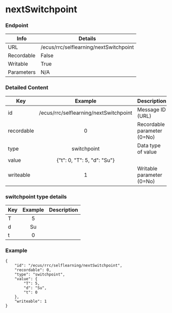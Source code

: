 # nextSwitchpoint



### Endpoint

| Info  | Details |
| ------------- | ------------- |
| URL   | /ecus/rrc/selflearning/nextSwitchpoint   |
| Recordable   | False   |
| Writable   | True   |
| Parameters  | N/A  |

### Detailed Content

|  Key  | Example | Description |
| ------------- | :------: | ------------------------------ |
|  id | /ecus/rrc/selflearning/nextSwitchpoint | Message ID (URL) |
|  recordable | 0 | Recordable parameter (0=No) |
|  type | switchpoint | Data type of value |
|  value | {"t": 0, "T": 5, "d": "Su"} |  |
|  writeable | 1 | Writable parameter (0=No) |


### switchpoint type details 

|  Key  | Example | Description |
| ------------- | :------: | ------------------------------ |
|  T | 5 |  |
|  d | Su |  |
|  t | 0 |  |


### Example
```
{
    "id": "/ecus/rrc/selflearning/nextSwitchpoint",
    "recordable": 0,
    "type": "switchpoint",
    "value": {
        "T": 5,
        "d": "Su",
        "t": 0
    },
    "writeable": 1
}
```
